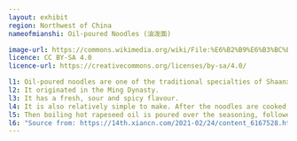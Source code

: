 ```yaml
---
layout: exhibit
region: Northwest of China
nameofmianshi: Oil-poured Noodles (油泼面)

image-url: https://commons.wikimedia.org/wiki/File:%E6%B2%B9%E6%B3%BC%E6%89%AF%E9%9D%A2.jpg 
licence: CC BY-SA 4.0
licence-url: https://creativecommons.org/licenses/by-sa/4.0/

l1: Oil-poured noodles are one of the traditional specialties of Shaanxi noodle dishes.
l2: It originated in the Ming Dynasty. 
l3: It has a fresh, sour and spicy flavour.
l4: It is also relatively simple to make. After the noodles are cooked, put minced garlic, chopped spring onion and chilli on the top of the noodles. 
l5: Then boiling hot rapeseed oil is poured over the seasoning, followed by the right amount of soy sauce and balsamic vinegar. 
l6: "Source from: https://14th.xiancn.com/2021-02/24/content_6167528.html"
---
```

